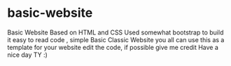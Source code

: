 # basic-website
Basic Website Based on HTML and CSS Used somewhat bootstrap to build it easy to read code , simple Basic Classic Website 
you all can use this as a template for your website edit the code,
if possible give me credit 
Have a nice day 
TY :)

